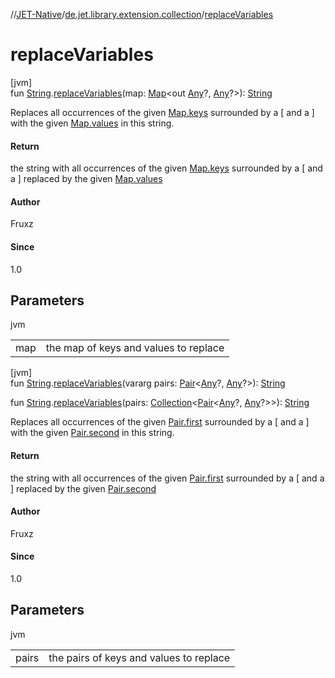 //[JET-Native](../../index.md)/[de.jet.library.extension.collection](index.md)/[replaceVariables](replace-variables.md)

# replaceVariables

[jvm]\
fun [String](https://kotlinlang.org/api/latest/jvm/stdlib/kotlin/-string/index.html).[replaceVariables](replace-variables.md)(map: [Map](https://kotlinlang.org/api/latest/jvm/stdlib/kotlin.collections/-map/index.html)&lt;out [Any](https://kotlinlang.org/api/latest/jvm/stdlib/kotlin/-any/index.html)?, [Any](https://kotlinlang.org/api/latest/jvm/stdlib/kotlin/-any/index.html)?&gt;): [String](https://kotlinlang.org/api/latest/jvm/stdlib/kotlin/-string/index.html)

Replaces all occurrences of the given [Map.keys](https://kotlinlang.org/api/latest/jvm/stdlib/kotlin.collections/-map/keys.html) surrounded by a [ and a ] with the given [Map.values](https://kotlinlang.org/api/latest/jvm/stdlib/kotlin.collections/-map/values.html) in this string.

#### Return

the string with all occurrences of the given [Map.keys](https://kotlinlang.org/api/latest/jvm/stdlib/kotlin.collections/-map/keys.html) surrounded by a [ and a ] replaced by the given [Map.values](https://kotlinlang.org/api/latest/jvm/stdlib/kotlin.collections/-map/values.html)

#### Author

Fruxz

#### Since

1.0

## Parameters

jvm

| | |
|---|---|
| map | the map of keys and values to replace |

[jvm]\
fun [String](https://kotlinlang.org/api/latest/jvm/stdlib/kotlin/-string/index.html).[replaceVariables](replace-variables.md)(vararg pairs: [Pair](https://kotlinlang.org/api/latest/jvm/stdlib/kotlin/-pair/index.html)&lt;[Any](https://kotlinlang.org/api/latest/jvm/stdlib/kotlin/-any/index.html)?, [Any](https://kotlinlang.org/api/latest/jvm/stdlib/kotlin/-any/index.html)?&gt;): [String](https://kotlinlang.org/api/latest/jvm/stdlib/kotlin/-string/index.html)

fun [String](https://kotlinlang.org/api/latest/jvm/stdlib/kotlin/-string/index.html).[replaceVariables](replace-variables.md)(pairs: [Collection](https://kotlinlang.org/api/latest/jvm/stdlib/kotlin.collections/-collection/index.html)&lt;[Pair](https://kotlinlang.org/api/latest/jvm/stdlib/kotlin/-pair/index.html)&lt;[Any](https://kotlinlang.org/api/latest/jvm/stdlib/kotlin/-any/index.html)?, [Any](https://kotlinlang.org/api/latest/jvm/stdlib/kotlin/-any/index.html)?&gt;&gt;): [String](https://kotlinlang.org/api/latest/jvm/stdlib/kotlin/-string/index.html)

Replaces all occurrences of the given [Pair.first](https://kotlinlang.org/api/latest/jvm/stdlib/kotlin/-pair/first.html) surrounded by a [ and a ] with the given [Pair.second](https://kotlinlang.org/api/latest/jvm/stdlib/kotlin/-pair/second.html) in this string.

#### Return

the string with all occurrences of the given [Pair.first](https://kotlinlang.org/api/latest/jvm/stdlib/kotlin/-pair/first.html) surrounded by a [ and a ] replaced by the given [Pair.second](https://kotlinlang.org/api/latest/jvm/stdlib/kotlin/-pair/second.html)

#### Author

Fruxz

#### Since

1.0

## Parameters

jvm

| | |
|---|---|
| pairs | the pairs of keys and values to replace |
